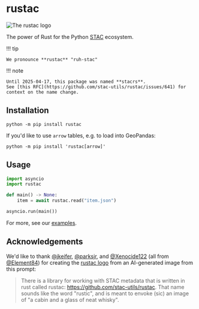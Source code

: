 # rustac

![The rustac logo](./img/rustac-small.png)

The power of Rust for the Python [STAC](https://stacspec.org/) ecosystem.

<!-- markdownlint-disable MD046-->
!!! tip

    We pronounce **rustac** "ruh-stac"

!!! note

    Until 2025-04-17, this package was named **stacrs**.
    See [this RFC](https://github.com/stac-utils/rustac/issues/641) for context on the name change.

## Installation

```shell
python -m pip install rustac
```

If you'd like to use `arrow` tables, e.g. to load into GeoPandas:

```shell
python -m pip install 'rustac[arrow]'
```

## Usage

```python
import asyncio
import rustac

def main() -> None:
    item = await rustac.read("item.json")

asyncio.run(main())
```

For more, see our [examples](./generated/gallery/index.md).

## Acknowledgements

We'd like to thank [@jkeifer](https://github.com/jkeifer), [@parksjr](https://github.com/parksjr), and [@Xenocide122](https://github.com/Xenocide122) (all from [@Element84](https://github.com/Element84)) for creating the [rustac logo](https://raw.githubusercontent.com/stac-utils/rustac/refs/heads/main/img/rustac.svg) from an AI-generated image from this prompt:

> There is a library for working with STAC metadata that is written in rust called rustac: <https://github.com/stac-utils/rustac>. That name sounds like the word "rustic", and is meant to envoke (sic) an image of "a cabin and a glass of neat whisky".
